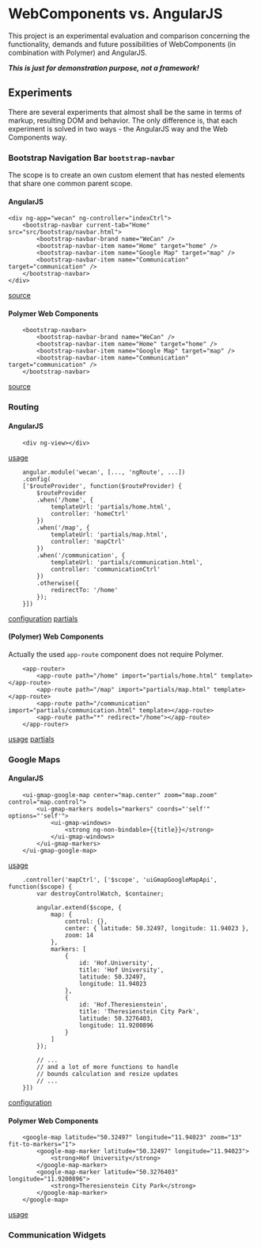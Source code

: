 # WebComponents vs. AngularJS

This project is an experimental evaluation and comparison concerning the
functionality, demands and future possibilities of WebComponents (in combination
with Polymer) and AngularJS.

***This is just for demonstration purpose, not a framework!***

## Experiments

There are several experiments that almost shall be the same in terms of
markup, resulting DOM and behavior. The only difference is, that each
experiment is solved in two ways - the AngularJS way and the Web Components
way.

### Bootstrap Navigation Bar ```bootstrap-navbar```

The scope is to create an own custom element that has nested elements
that share one common parent scope.

#### AngularJS

```
<div ng-app="wecan" ng-controller="indexCtrl">
	<bootstrap-navbar current-tab="Home" src="src/bootstrap/navbar.html">
		<bootstrap-navbar-brand name="WeCan" />
		<bootstrap-navbar-item name="Home" target="home" />
		<bootstrap-navbar-item name="Google Map" target="map" />
		<bootstrap-navbar-item name="Communication" target="communication" />
	</bootstrap-navbar>
</div>
```

[source](www/angularjs/src/bootstrap/)

#### Polymer Web Components

```
	<bootstrap-navbar>
		<bootstrap-navbar-brand name="WeCan" />
		<bootstrap-navbar-item name="Home" target="home" />
		<bootstrap-navbar-item name="Google Map" target="map" />
		<bootstrap-navbar-item name="Communication" target="communication" />
	</bootstrap-navbar>
```

[source](www/webcomponents/src/bootstrap/)

### Routing

#### AngularJS

```
	<div ng-view></div>
```

[usage](www/angularjs/index.html)

```
	angular.module('wecan', [..., 'ngRoute', ...])
	.config(
	['$routeProvider', function($routeProvider) {
		$routeProvider
		.when('/home', {
			templateUrl: 'partials/home.html',
			controller: 'homeCtrl'
		})
		.when('/map', {
			templateUrl: 'partials/map.html',
			controller: 'mapCtrl'
		})
		.when('/communication', {
			templateUrl: 'partials/communication.html',
			controller: 'communicationCtrl'
		})
		.otherwise({
			redirectTo: '/home'
		});
	}])
```

[configuration](www/angularjs/src/app.js)
[partials](www/angularjs/partials/)

#### (Polymer) Web Components

Actually the used ```app-route``` component does not require Polymer.

```
	<app-router>
		<app-route path="/home" import="partials/home.html" template></app-route>
		<app-route path="/map" import="partials/map.html" template></app-route>
		<app-route path="/communication" import="partials/communication.html" template></app-route>
		<app-route path="*" redirect="/home"></app-route>
	</app-router>
```

[usage](www/webcomponents/index.html)
[partials](www/webcomponents/partials/)

### Google Maps

#### AngularJS

```
	<ui-gmap-google-map center="map.center" zoom="map.zoom" control="map.control">
		<ui-gmap-markers models="markers" coords="'self'" options="'self'">
			<ui-gmap-windows>
				<strong ng-non-bindable>{{title}}</strong>
			</ui-gmap-windows>
		</ui-gmap-markers>
	</ui-gmap-google-map>
```

[usage](www/angularjs/partials/map.html)

```
	.controller('mapCtrl', ['$scope', 'uiGmapGoogleMapApi', function($scope) {
		var destroyControlWatch, $container;
	
		angular.extend($scope, {
			map: {
				control: {},
				center: { latitude: 50.32497, longitude: 11.94023 },
				zoom: 14
			},
			markers: [
				{
					id: 'Hof.University',
					title: 'Hof University',
					latitude: 50.32497,
					longitude: 11.94023
				},
				{
					id: 'Hof.Theresienstein',
					title: 'Theresienstein City Park',
					latitude: 50.3276403,
					longitude: 11.9200896
				}
			]
		});

		// ...
		// and a lot of more functions to handle
		// bounds calculation and resize updates
		// ...
	}])
```

[configuration](www/angularjs/src/app.js)

#### Polymer Web Components

```
	<google-map latitude="50.32497" longitude="11.94023" zoom="13" fit-to-markers="1">
		<google-map-marker latitude="50.32497" longitude="11.94023">
			<strong>Hof University</strong>
		</google-map-marker>
		<google-map-marker latitude="50.3276403" longitude="11.9200896">
			<strong>Theresienstein City Park</strong>
		</google-map-marker>
	</google-map>
```

[usage](www/webcomponents/partials/map.html)

### Communication Widgets

